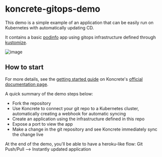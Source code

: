 # koncrete-gitops-demo

This demo is a simple example of an application that can be easily run on Kubernetes with automatically updating CD.

It contains a basic [podinfo](https://github.com/stefanprodan/podinfo) app using gitops infrastructure defined through [kustomize](https://kustomize.io/).

![image](https://user-images.githubusercontent.com/30635282/124979225-9f6b9780-dfe7-11eb-95a5-ee1bc66b6afb.png)


## How to start

For more details, see the [getting started guide](https://docs.koncrete.dev/Getting-Started-0e835a43c944493ea5a591dea5dc804d) on Koncrete's [official documentation page](https://docs.koncrete.dev/).

A quick summary of the demo steps below:
- Fork the repository
- Use Koncrete to connect your git repo to a Kubernetes cluster, automatically creating a webhook for automatic syncing
- Create an application using the infrastructure defined in this repo
- Expose a port to view the app
- Make a change in the git repository and see Koncrete immediately sync the change live

At the end of the demo, you'll be able to have a heroku-like flow: Git Push/Pull --> Instantly updated application

